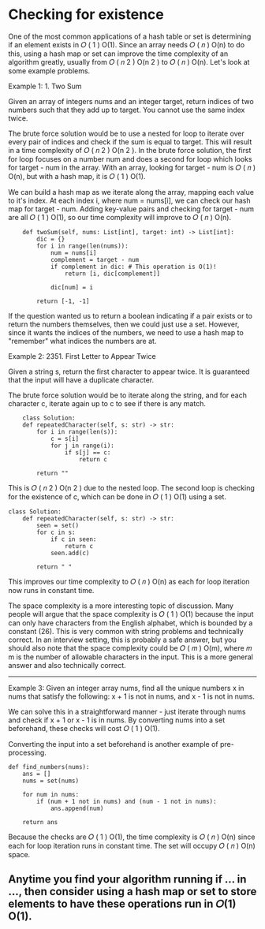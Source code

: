 #  Checking for existence

One of the most common applications of a hash table or set is determining if an element exists in 
𝑂
(
1
)
O(1). Since an array needs 
𝑂
(
𝑛
)
O(n) to do this, using a hash map or set can improve the time complexity of an algorithm greatly, usually from 
𝑂
(
𝑛
2
)
O(n 
2
 ) to 
𝑂
(
𝑛
)
O(n). Let's look at some example problems.

Example 1: 1. Two Sum

Given an array of integers nums and an integer target, return indices of two numbers such that they add up to target. You cannot use the same index twice.

The brute force solution would be to use a nested for loop to iterate over every pair of indices and check if the sum is equal to target. This will result in a time complexity of 
𝑂
(
𝑛
2
)
O(n 
2
 ). In the brute force solution, the first for loop focuses on a number num and does a second for loop which looks for target - num in the array. With an array, looking for target - num is 
𝑂
(
𝑛
)
O(n), but with a hash map, it is 
𝑂
(
1
)
O(1).

We can build a hash map as we iterate along the array, mapping each value to it's index. At each index i, where num = nums[i], we can check our hash map for target - num. Adding key-value pairs and checking for target - num are all 
𝑂
(
1
)
O(1), so our time complexity will improve to 
𝑂
(
𝑛
)
O(n).
```class Solution:
    def twoSum(self, nums: List[int], target: int) -> List[int]:
        dic = {}
        for i in range(len(nums)):
            num = nums[i]
            complement = target - num
            if complement in dic: # This operation is O(1)!
                return [i, dic[complement]]
            
            dic[num] = i
        
        return [-1, -1]
```

If the question wanted us to return a boolean indicating if a pair exists or to return the numbers themselves, then we could just use a set. However, since it wants the indices of the numbers, we need to use a hash map to "remember" what indices the numbers are at.

Example 2: 2351. First Letter to Appear Twice

Given a string s, return the first character to appear twice. It is guaranteed that the input will have a duplicate character.

The brute force solution would be to iterate along the string, and for each character c, iterate again up to c to see if there is any match.

```
    class Solution:
    def repeatedCharacter(self, s: str) -> str:
        for i in range(len(s)):
            c = s[i]
            for j in range(i):
                if s[j] == c:
                    return c

        return ""
```
This is 
𝑂
(
𝑛
2
)
O(n 
2
 ) due to the nested loop. The second loop is checking for the existence of c, which can be done in 
𝑂
(
1
)
O(1) using a set.


```
class Solution:
    def repeatedCharacter(self, s: str) -> str:
        seen = set()
        for c in s:
            if c in seen:
                return c
            seen.add(c)

        return " "
```

This improves our time complexity to 
𝑂
(
𝑛
)
O(n) as each for loop iteration now runs in constant time.

The space complexity is a more interesting topic of discussion. Many people will argue that the space complexity is 
𝑂
(
1
)
O(1) because the input can only have characters from the English alphabet, which is bounded by a constant (26). This is very common with string problems and technically correct. In an interview setting, this is probably a safe answer, but you should also note that the space complexity could be 
𝑂
(
𝑚
)
O(m), where 
𝑚
m is the number of allowable characters in the input. This is a more general answer and also technically correct.

--------------

Example 3: Given an integer array nums, find all the unique numbers x in nums that satisfy the following: x + 1 is not in nums, and x - 1 is not in nums.

We can solve this in a straightforward manner - just iterate through nums and check if x + 1 or x - 1 is in nums. By converting nums into a set beforehand, these checks will cost 
𝑂
(
1
)
O(1).

Converting the input into a set beforehand is another example of pre-processing.

```
def find_numbers(nums):
    ans = []
    nums = set(nums)

    for num in nums:
        if (num + 1 not in nums) and (num - 1 not in nums):
            ans.append(num)
    
    return ans
```


Because the checks are 
𝑂
(
1
)
O(1), the time complexity is 
𝑂
(
𝑛
)
O(n) since each for loop iteration runs in constant time. The set will occupy 
𝑂
(
𝑛
)
O(n) space.

## Anytime you find your algorithm running if ... in ..., then consider using a hash map or set to store elements to have these operations run in 𝑂(1) O(1). 